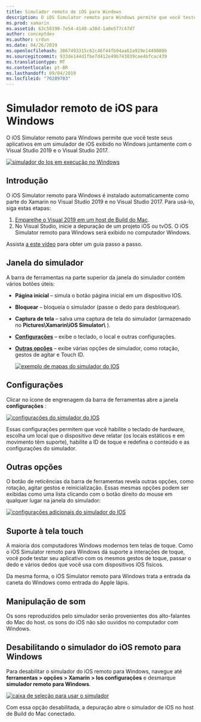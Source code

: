 ```yaml
---
title: Simulador remoto de iOS para Windows
description: O iOS Simulator remoto para Windows permite que você teste seus aplicativos em um simulador de iOS exibido no Windows juntamente com o Visual Studio 2019.
ms.prod: xamarin
ms.assetid: 63c50190-7e54-4140-a30d-1a0e577c47d7
author: conceptdev
ms.author: crdun
ms.date: 04/26/2019
ms.openlocfilehash: 3067493315c62c46f44fb94aa61a919e1449080b
ms.sourcegitcommit: 933de144d1fbe7d412e49b743839cae4bfcac439
ms.translationtype: MT
ms.contentlocale: pt-BR
ms.lasthandoff: 09/04/2019
ms.locfileid: "70289703"
---
```

# <a name="remoted-ios-simulator-for-windows"></a>Simulador remoto de iOS para Windows

O iOS Simulator remoto para Windows permite que você teste seus aplicativos em um simulador de iOS exibido no Windows juntamente com o Visual Studio 2019 e o Visual Studio 2017.

[![simulador do Ios em execução no Windows](images/hero-sml.png "simulador do Ios em execução no Windows")](images/hero.png#lightbox)

## <a name="getting-started"></a>Introdução

O iOS Simulator remoto para Windows é instalado automaticamente como parte do Xamarin no Visual Studio 2019 e no Visual Studio 2017. Para usá-lo, siga estas etapas:

1. [Emparelhe o Visual 2019 em um host de Build do Mac](~/ios/get-started/installation/windows/connecting-to-mac/index.md).
2. No Visual Studio, inicie a depuração de um projeto iOS ou tvOS. O iOS Simulator remoto para Windows será exibido no computador Windows.

Assista [a este vídeo](deploy.md) para obter um guia passo a passo.

## <a name="simulator-window"></a>Janela do simulador

A barra de ferramentas na parte superior da janela do simulador contém vários botões úteis:

- **Página inicial** – simula o botão página inicial em um dispositivo IOS.
- **Bloquear** – bloqueia o simulador (passe o dedo para desbloquear).
- **Captura de tela** – salva uma captura de tela do simulador (armazenado no **Pictures\Xamarin\iOS Simulator\\** ).
- [**Configurações**](#settings) – exibe o teclado, o local e outras configurações.
- [**Outras opções**](#other-options) – exibe várias opções de simulador, como rotação, gestos de agitar e Touch ID.

    [![exemplo de mapas do simulador do IOS](images/maps-app-sml.png "exemplo de mapas do simulador do IOS")](images/maps-app.png#lightbox)

## <a name="settings"></a>Configurações

Clicar no ícone de engrenagem da barra de ferramentas abre a janela **configurações** :

[![configurações do simulador do IOS](images/settings-sml.png "configurações do simulador do IOS")](images/settings.png#lightbox)

Essas configurações permitem que você habilite o teclado de hardware, escolha um local que o dispositivo deve relatar (os locais estáticos e em movimento têm suporte), habilite a ID de toque e redefina o conteúdo e as configurações do simulador.

## <a name="other-options"></a>Outras opções

O botão de reticências da barra de ferramentas revela outras opções, como rotação, agitar gestos e reinicialização. Essas mesmas opções podem ser exibidas como uma lista clicando com o botão direito do mouse em qualquer lugar na janela do simulador:

[![configurações adicionais do simulador do IOS](images/more-sml.png "configurações adicionais do simulador do IOS")](images/more.png#lightbox)

## <a name="touchscreen-support"></a>Suporte à tela touch

A maioria dos computadores Windows modernos tem telas de toque. Como o iOS Simulator remoto para Windows dá suporte a interações de toque, você pode testar seu aplicativo com os mesmos gestos de toque, passar o dedo e vários dedos que você usa com dispositivos iOS físicos.

Da mesma forma, o iOS Simulator remoto para Windows trata a entrada da caneta do Windows como entrada do Apple lápis.

## <a name="sound-handling"></a>Manipulação de som

Os sons reproduzidos pelo simulador serão provenientes dos alto-falantes do Mac do host.
os sons do iOS não são ouvidos no computador com Windows.

## <a name="disabling-the-remoted-ios-simulator-for-windows"></a>Desabilitando o simulador do iOS remoto para Windows

Para desabilitar o simulador do iOS remoto para Windows, navegue até **ferramentas > opções > Xamarin > Ios configurações** e desmarque **simulador remoto para Windows**.

[![caixa de seleção para usar o simulador](images/options-sml.png "caixa de seleção para usar o simulador")](images/options.png#lightbox)

Com essa opção desabilitada, a depuração abre o simulador de iOS no host de Build do Mac conectado.
